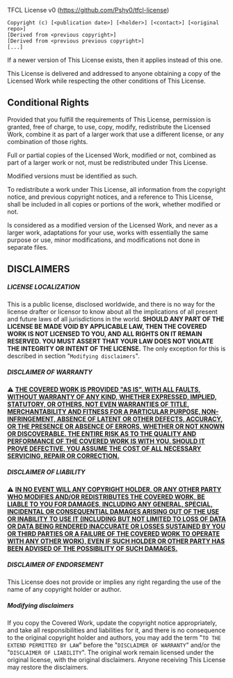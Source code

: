 <div                                                            />
<div    THIS IS NOT A TEXT FILE                                 />
<div    VISUALIZE IT WITH A PROPER MARKDOWN RENDERER            />
<div                                                            />
<div    BLABLALALALALALALLALLA                                  />
<div                                                            />
<div    IF YOU CAN READ THIS TEXT THEN THE LICENSE IS NOT WHAT  />
<div    YOU ARE READING                                         />
<div                                                            />



TFCL License v0 (https://github.com/Pshy0/tfcl-license)

    Copyright (c) [<publication date>] [<holder>] [<contact>] [<original repo>]
    [Derived from <previous copyright>]
    [Derived from <previous previous copyright>]
    [...]



If a newer version of This License exists, then it applies instead of this one.

This License is delivered and addressed to anyone obtaining a copy of the Licensed Work while respecting the other conditions of This License.



## Conditional Rights

Provided that you fulfill the requirements of This License, 
permission is granted, free of charge, to use, copy, modify, redistribute the Licensed Work, combine it as part of a larger work that use a different license, or any combination of those rights.

Full or partial copies of the Licensed Work, modified or not, combined as part of a larger work or not, must be redistributed under This License.

Modified versions must be identified as such.

To redistribute a work under This License, all information from the copyright notice, and previous copyright notices, and a reference to This License, shall be included in all copies or portions of the work, whether modified or not.

Is considered as a modified version of the Licensed Work, and never as a larger work, adaptations for your use, works with essentially the same purpose or use, minor modifications, and modifications not done in separate files.



## DISCLAIMERS

##### LICENSE LOCALIZATION
This is a public license, disclosed worldwide, and there is no way for the license drafter or licensor to know about all the implications of all present and future laws of all jurisdictions in the world.
**SHOULD ANY PART OF THE LICENSE BE MADE VOID BY APPLICABLE LAW, THEN THE COVERED WORK IS NOT LICENSED TO YOU, AND ALL RIGHTS ON IT REMAIN RESERVED. YOU MUST ASSERT THAT YOUR LAW DOES NOT VIOLATE THE INTEGRITY OR INTENT OF THE LICENSE.**
The only exception for this is described in section "`Modifying disclaimers`".

##### DISCLAIMER OF WARRANTY
⚠️ [**THE COVERED WORK IS PROVIDED "AS IS", WITH ALL FAULTS, WITHOUT WARRANTY OF ANY KIND, WHETHER EXPRESSED, IMPLIED, STATUTORY, OR OTHERS, NOT EVEN WARRANTIES OF TITLE, MERCHANTABILITY AND FITNESS FOR A PARTICULAR PURPOSE, NON-INFRINGEMENT, ABSENCE OF LATENT OR OTHER DEFECTS, ACCURACY, OR THE PRESENCE OR ABSENCE OF ERRORS, WHETHER OR NOT KNOWN OR DISCOVERABLE. THE ENTIRE RISK AS TO THE QUALITY AND PERFORMANCE OF THE COVERED WORK IS WITH YOU. SHOULD IT PROVE DEFECTIVE, YOU ASSUME THE COST OF ALL NECESSARY SERVICING, REPAIR OR CORRECTION.**](#)

##### DISCLAIMER OF LIABILITY
⚠️ [**IN NO EVENT WILL ANY COPYRIGHT HOLDER, OR ANY OTHER PARTY WHO MODIFIES AND/OR REDISTRIBUTES THE COVERED WORK, BE LIABLE TO YOU FOR DAMAGES, INCLUDING ANY GENERAL, SPECIAL, INCIDENTAL OR CONSEQUENTIAL DAMAGES ARISING OUT OF THE USE OR INABILITY TO USE IT (INCLUDING BUT NOT LIMITED TO LOSS OF DATA OR DATA BEING RENDERED INACCURATE OR LOSSES SUSTAINED BY YOU OR THIRD PARTIES OR A FAILURE OF THE COVERED WORK TO OPERATE WITH ANY OTHER WORK), EVEN IF SUCH HOLDER OR OTHER PARTY HAS BEEN ADVISED OF THE POSSIBILITY OF SUCH DAMAGES.**](#)

##### DISCLAIMER OF ENDORSEMENT
This License does not provide or implies any right regarding the use of the name of any copyright holder or author.

##### Modifying disclaimers
If you copy the Covered Work, update the copyright notice appropriately, and take all responsibilities and liabilities for it, and there is no consequence to the original copyright holder and authors, you may add the term "`TO THE EXTEND PERMITTED BY LAW`" before the "`DISCLAIMER OF WARRANTY`" and/or the "`DISCLAIMER OF LIABILITY`". The original work remain licensed under the original license, with the original disclaimers. Anyone receiving This License may restore the disclaimers.
